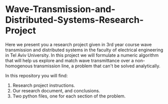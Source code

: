 # Wave-Transmission-and-Distributed-Systems-Research-Project
Here we present you a research project given in 3rd year course wave transmission and distributed systems in the faculty of electrical engineering in
Tel Aviv University.
In this project we will formulate a numeric algorithm that will help us explore and match wave transmittance over a non-homogenous transmission line,
a problem that can't be solved analytically.

In this repository you will find:
1. Research project instructions.
2. Our research document, and conclusions.
3. Two python files, one for each section of the problem.
